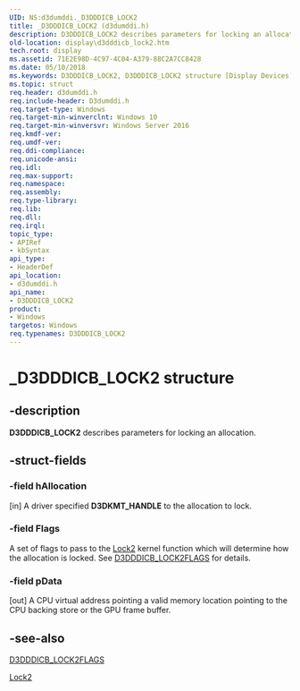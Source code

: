 ```yaml
---
UID: NS:d3dumddi._D3DDDICB_LOCK2
title: _D3DDDICB_LOCK2 (d3dumddi.h)
description: D3DDDICB_LOCK2 describes parameters for locking an allocation.
old-location: display\d3dddicb_lock2.htm
tech.root: display
ms.assetid: 71E2E98D-4C97-4C04-A379-88C2A7CC8428
ms.date: 05/10/2018
ms.keywords: D3DDDICB_LOCK2, D3DDDICB_LOCK2 structure [Display Devices], _D3DDDICB_LOCK2, d3dumddi/D3DDDICB_LOCK2, display.d3dddicb_lock2
ms.topic: struct
req.header: d3dumddi.h
req.include-header: D3dumddi.h
req.target-type: Windows
req.target-min-winverclnt: Windows 10
req.target-min-winversvr: Windows Server 2016
req.kmdf-ver: 
req.umdf-ver: 
req.ddi-compliance: 
req.unicode-ansi: 
req.idl: 
req.max-support: 
req.namespace: 
req.assembly: 
req.type-library: 
req.lib: 
req.dll: 
req.irql: 
topic_type:
- APIRef
- kbSyntax
api_type:
- HeaderDef
api_location:
- d3dumddi.h
api_name:
- D3DDDICB_LOCK2
product:
- Windows
targetos: Windows
req.typenames: D3DDDICB_LOCK2
---
```


# _D3DDDICB_LOCK2 structure


## -description


<b>D3DDDICB_LOCK2</b> describes parameters for locking an allocation.


## -struct-fields




### -field hAllocation

[in] A driver specified <b>D3DKMT_HANDLE</b> to the allocation to lock.


### -field Flags

A set of flags to pass to the <a href="https://msdn.microsoft.com/033FF321-2617-4AAF-8445-10800411F0B5">Lock2</a> kernel function which will determine how the allocation is locked. See <a href="https://msdn.microsoft.com/library/windows/hardware/dn894602">D3DDDICB_LOCK2FLAGS</a> for details.


### -field pData

[out] A CPU virtual address pointing a valid memory location pointing to the CPU backing store or the GPU frame buffer.


## -see-also




<a href="https://msdn.microsoft.com/library/windows/hardware/dn894602">D3DDDICB_LOCK2FLAGS</a>



<a href="https://msdn.microsoft.com/033FF321-2617-4AAF-8445-10800411F0B5">Lock2</a>
 

 

